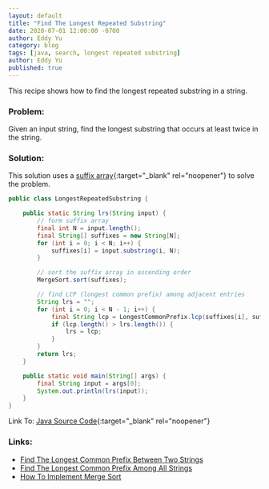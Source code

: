```yaml
---
layout: default
title: "Find The Longest Repeated Substring"
date: 2020-07-01 12:00:00 -0700
author: Eddy Yu
category: blog
tags: [java, search, longest repeated substring]
author: Eddy Yu
published: true
---
```


This recipe shows how to find the longest repeated substring in a string.

### Problem:
Given an input string, find the longest substring that occurs at least twice 
in the string.

### Solution:
This solution uses a [suffix array](https://en.wikipedia.org/wiki/Suffix_array){:target="_blank" rel="noopener"}
to solve the problem.
```java
public class LongestRepeatedSubstring {

    public static String lrs(String input) {
        // form suffix array
        final int N = input.length();
        final String[] suffixes = new String[N];
        for (int i = 0; i < N; i++) {
            suffixes[i] = input.substring(i, N);
        }

        // sort the suffix array in ascending order
        MergeSort.sort(suffixes);

        // find LCP (longest common prefix) among adjacent entries
        String lrs = "";
        for (int i = 0; i < N - 1; i++) {
            final String lcp = LongestCommonPrefix.lcp(suffixes[i], suffixes[i + 1]);
            if (lcp.length() > lrs.length()) {
                lrs = lcp;
            }
        }
        return lrs;
    }

    public static void main(String[] args) {
        final String input = args[0];
        System.out.println(lrs(input));
    }
}
```
Link To: [Java Source Code](https://github.com/eddycyu/learnbyexample/blob/master/src/main/java/dev/eddycyu/search/LongestRepeatedSubstring.java){:target="_blank" rel="noopener"}

### Links:
* [Find The Longest Common Prefix Between Two Strings](/blog/find-longest-common-prefix-two-strings)
* [Find The Longest Common Prefix Among All Strings](/blog/find-longest-common-prefix-all-strings)
* [How To Implement Merge Sort](/blog/how-to-merge-sort)

